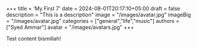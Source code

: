 +++
title = 'My First 7'
date = 2024-08-01T20:17:10+05:00
draft = false
description = "This is a description"
image = "/images/avatar.jpg"
imageBig = "/images/avatar.jpg" 
categories = ["general","life","music"] 
authors = ["Syed Ammar"]
avatar = "/images/avatars.jpg"
+++

Test content bismillah!